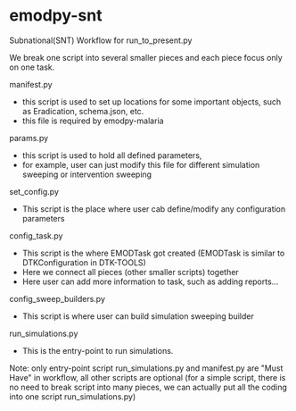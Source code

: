 # emodpy-snt
Subnational(SNT) Workflow for run_to_present.py

We break one script into several smaller pieces and each piece focus only on one task.

manifest.py
- this script is used to set up locations for some important objects, such as Eradication, schema.json, etc.
- this file is required by emodpy-malaria

params.py
- this script is used to hold all defined parameters, 
- for example, user can just modify this file for different simulation sweeping or intervention sweeping

set_config.py
- This script is the place where user cab define/modify any configuration parameters

config_task.py
- This script is the where EMODTask got created (EMODTask is similar to DTKConfiguration in DTK-TOOLS)
- Here we connect all pieces (other smaller scripts) together
- Here user can add more information to task, such as adding reports...

config_sweep_builders.py
- This script is where user can build simulation sweeping builder

run_simulations.py
- This is the entry-point to run simulations.

Note: only entry-point script run_simulations.py and manifest.py are "Must Have" in workflow, all other
scripts are optional (for a simple script, there is no need to break script into many pieces, we can
actually put all the coding into one script run_simulations.py)



